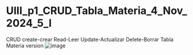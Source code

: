# UIII_p1_CRUD_Tabla_Materia_4_Nov_2024_5_I
CRUD create-crear Read-Leer Update-Actualizar Delete-Borrar Tabla Materia
version
![image](https://github.com/user-attachments/assets/3c9aaa1c-6b35-4c4b-bdfd-ac837ebeb9d9)


